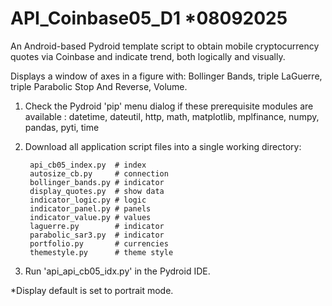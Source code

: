 # API_Coinbase05_D1   *08092025
An Android-based Pydroid template script to obtain mobile cryptocurrency quotes via Coinbase and indicate trend, both logically and visually.

Displays a window of axes in a figure with:
Bollinger Bands, triple LaGuerre,
triple Parabolic Stop And Reverse, Volume.

1) Check the Pydroid 'pip' menu dialog if these prerequisite modules are available :
    datetime,
    dateutil,
    http,
    math,
    matplotlib,
    mplfinance,
    numpy,
    pandas,
    pyti,
    time

2) Download all application script files into a single working directory:

		api_cb05_index.py  # index
		autosize_cb.py     # connection
		bollinger_bands.py # indicator
		display_quotes.py  # show data
		indicator_logic.py # logic
		indicator_panel.py # panels
		indicator_value.py # values
		laguerre.py        # indicator
		parabolic_sar3.py  # indicator
		portfolio.py       # currencies
		themestyle.py      # theme style

3) Run 'api_api_cb05_idx.py' in the Pydroid IDE.

*Display default is set to portrait mode.


